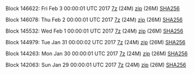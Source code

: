Block 146622: Fri Feb  3 00:00:01 UTC 2017 [7z](https://transfer.sh/nhtTb/bootstrap.dat.20170203.7z) (24M) [zip](https://transfer.sh/sijq5/bootstrap.dat.20170203.zip) (26M) [SHA256](https://transfer.sh/F3mcD/sha256.txt)

Block 146078: Thu Feb  2 00:00:01 UTC 2017 [7z](https://transfer.sh/LV6y5/bootstrap.dat.20170202.7z) (24M) [zip](https://transfer.sh/139Whq/bootstrap.dat.20170202.zip) (26M) [SHA256](https://transfer.sh/GYo3k/sha256.txt)

Block 145532: Wed Feb  1 00:00:01 UTC 2017 [7z](https://transfer.sh/6kkjL/bootstrap.dat.20170201.7z) (24M) [zip](https://transfer.sh/fPGy1/bootstrap.dat.20170201.zip) (26M) [SHA256](https://transfer.sh/DkNfw/sha256.txt)

Block 144979: Tue Jan 31 00:00:02 UTC 2017 [7z](https://transfer.sh/Srvek/bootstrap.dat.20170131.7z) (24M) [zip](https://transfer.sh/HY0Ov/bootstrap.dat.20170131.zip) (26M) [SHA256](https://transfer.sh/I7Wqj/sha256.txt)

Block 144263: Mon Jan 30 00:00:01 UTC 2017 [7z](https://transfer.sh/QjgQm/bootstrap.dat.20170130.7z) (24M) [zip](https://transfer.sh/LhFKC/bootstrap.dat.20170130.zip) (26M) [SHA256](https://transfer.sh/dENio/sha256.txt)

Block 142063: Sun Jan 29 00:00:01 UTC 2017 [7z](https://transfer.sh/pbbyx/bootstrap.dat.20170129.7z) (24M) [zip](https://transfer.sh/UiiO8/bootstrap.dat.20170129.zip) (26M) [SHA256](https://transfer.sh/ULmeA/sha256.txt)
